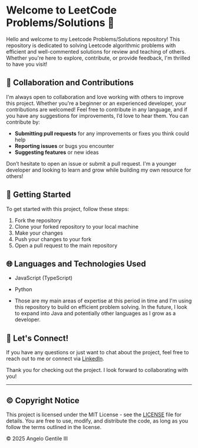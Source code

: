 # Welcome to LeetCode Problems/Solutions 🎉

Hello and welcome to my Leetcode Problems/Solutions repository! This repository is dedicated to solving Leetcode algorithmic problems with efficient and well-commented solutions for review and teaching of others. Whether you're here to explore, contribute, or provide feedback, I'm thrilled to have you visit!

## 🤝 Collaboration and Contributions

I'm always open to collaboration and love working with others to improve this project. Whether you're a beginner or an experienced developer, your contributions are welcomed! Feel free to contribute in any language, and if you have any suggestions for improvements, I’d love to hear them. You can contribute by:

- **Submitting pull requests** for any improvements or fixes you think could help
- **Reporting issues** or bugs you encounter
- **Suggesting features** or new ideas

Don’t hesitate to open an issue or submit a pull request. I'm a younger developer and looking to learn and grow while building my own resource for others!

## 📄 Getting Started

To get started with this project, follow these steps:

1. Fork the repository
2. Clone your forked repository to your local machine
3. Make your changes
4. Push your changes to your fork
5. Open a pull request to the main repository

## 🌐 Languages and Technologies Used

- JavaScript (TypeScript)
- Python

- Those are my main areas of expertise at this period in time and I'm using this repository to build on efficient problem solving. In the future, I look to expand into Java and potentially other languages as I grow as a developer.

## 💬 Let's Connect!

If you have any questions or just want to chat about the project, feel free to reach out to me or connect via [LinkedIn](https://www.linkedin.com/in/angelogentileiii/).

Thank you for checking out the project. I look forward to collaborating with you!

---

## © Copyright Notice

This project is licensed under the MIT License - see the [LICENSE](./LICENSE) file for details. You are free to use, modify, and distribute the code, as long as you follow the terms outlined in the license.

© 2025 Angelo Gentile III
